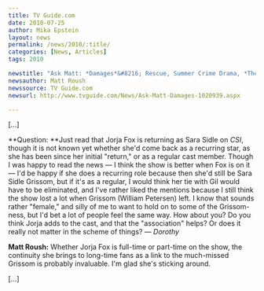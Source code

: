 ```yaml
---
title: TV Guide.com
date: 2010-07-25
author: Mika Epstein
layout: news
permalink: /news/2010/:title/
categories: [News, Articles]
tags: 2010

newstitle: "Ask Matt: *Damages*&#8216; Rescue, Summer Crime Drama, *The Choir* and More!  "
newsauthor: Matt Roush  
newssource: TV Guide.com  
newsurl: http://www.tvguide.com/News/Ask-Matt-Damages-1020939.aspx  

---
```


[...]

**Question: **Just read that Jorja Fox is returning as Sara Sidle on *CSI*, though it is not known yet whether she'd come back as a recurring star, as she has been since her initial "return," or as a regular cast member. Though I was happy to read the news &mdash; I think the show is better when Fox is on it &mdash; I'd be happy if she does a recurring role because then she'd still be Sara Sidle Grissom, but if it's as a regular, I would think her tie with Gil would have to be eliminated, and I've rather liked the mentions because I still think the show lost a lot when Grissom (William Petersen) left. I know that sounds rather "female," and silly of me to want to hold on to some of the Grissom-ness, but I'd bet a lot of people feel the same way. How about you? Do you think Jorja adds to the cast, and that the "association" helps? Or does it really not matter in the scheme of things? &mdash; *Dorothy*

**Matt Roush:** Whether Jorja Fox is full-time or part-time on the show, the continuity she brings to long-time fans as a link to the much-missed Grissom is probably invaluable. I'm glad she's sticking around.

[...]  
